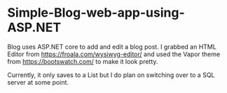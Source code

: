 # Simple-Blog-web-app-using-ASP.NET

Blog uses ASP.NET core to add and edit a blog post. 
I grabbed an HTML Editor from https://froala.com/wysiwyg-editor/ and used the Vapor theme from https://bootswatch.com/ to make it look pretty. 

Currently, it only saves to a List but I do plan on switching over to a SQL server at some point. 

